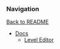 ### Navigation

[Back to README](../README.md)

- [Docs](./Docs.md)
  - [Level Editor](./level/LevelEditor.md)

